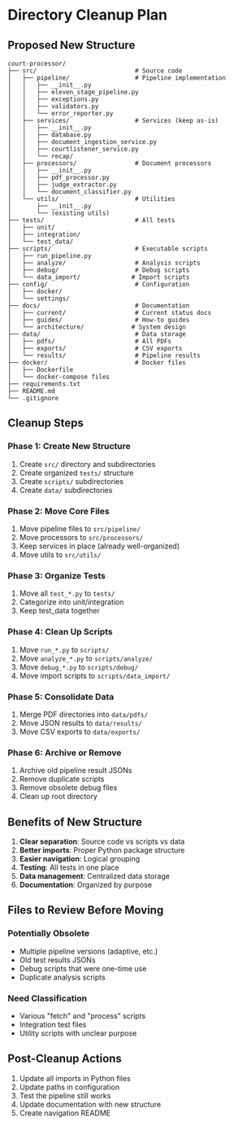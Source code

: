 # Directory Cleanup Plan

## Proposed New Structure

```
court-processor/
├── src/                           # Source code
│   ├── pipeline/                  # Pipeline implementation
│   │   ├── __init__.py
│   │   ├── eleven_stage_pipeline.py
│   │   ├── exceptions.py
│   │   ├── validators.py
│   │   └── error_reporter.py
│   ├── services/                  # Services (keep as-is)
│   │   ├── __init__.py
│   │   ├── database.py
│   │   ├── document_ingestion_service.py
│   │   ├── courtlistener_service.py
│   │   └── recap/
│   ├── processors/                # Document processors
│   │   ├── __init__.py
│   │   ├── pdf_processor.py
│   │   ├── judge_extractor.py
│   │   └── document_classifier.py
│   └── utils/                     # Utilities
│       ├── __init__.py
│       └── (existing utils)
├── tests/                         # All tests
│   ├── unit/
│   ├── integration/
│   └── test_data/
├── scripts/                       # Executable scripts
│   ├── run_pipeline.py
│   ├── analyze/                   # Analysis scripts
│   ├── debug/                     # Debug scripts
│   └── data_import/              # Import scripts
├── config/                        # Configuration
│   ├── docker/
│   └── settings/
├── docs/                          # Documentation
│   ├── current/                   # Current status docs
│   ├── guides/                    # How-to guides
│   └── architecture/             # System design
├── data/                          # Data storage
│   ├── pdfs/                      # All PDFs
│   ├── exports/                   # CSV exports
│   └── results/                   # Pipeline results
├── docker/                        # Docker files
│   ├── Dockerfile
│   └── docker-compose files
├── requirements.txt
├── README.md
└── .gitignore
```

## Cleanup Steps

### Phase 1: Create New Structure
1. Create `src/` directory and subdirectories
2. Create organized `tests/` structure
3. Create `scripts/` subdirectories
4. Create `data/` subdirectories

### Phase 2: Move Core Files
1. Move pipeline files to `src/pipeline/`
2. Move processors to `src/processors/`
3. Keep services in place (already well-organized)
4. Move utils to `src/utils/`

### Phase 3: Organize Tests
1. Move all `test_*.py` to `tests/`
2. Categorize into unit/integration
3. Keep test_data together

### Phase 4: Clean Up Scripts
1. Move `run_*.py` to `scripts/`
2. Move `analyze_*.py` to `scripts/analyze/`
3. Move `debug_*.py` to `scripts/debug/`
4. Move import scripts to `scripts/data_import/`

### Phase 5: Consolidate Data
1. Merge PDF directories into `data/pdfs/`
2. Move JSON results to `data/results/`
3. Move CSV exports to `data/exports/`

### Phase 6: Archive or Remove
1. Archive old pipeline result JSONs
2. Remove duplicate scripts
3. Remove obsolete debug files
4. Clean up root directory

## Benefits of New Structure

1. **Clear separation**: Source code vs scripts vs data
2. **Better imports**: Proper Python package structure
3. **Easier navigation**: Logical grouping
4. **Testing**: All tests in one place
5. **Data management**: Centralized data storage
6. **Documentation**: Organized by purpose

## Files to Review Before Moving

### Potentially Obsolete
- Multiple pipeline versions (adaptive, etc.)
- Old test results JSONs
- Debug scripts that were one-time use
- Duplicate analysis scripts

### Need Classification
- Various "fetch" and "process" scripts
- Integration test files
- Utility scripts with unclear purpose

## Post-Cleanup Actions

1. Update all imports in Python files
2. Update paths in configuration
3. Test the pipeline still works
4. Update documentation with new structure
5. Create navigation README